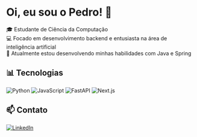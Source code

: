 # Oi, eu sou o Pedro! 👋

🎓 Estudante de Ciência da Computação  
💻 Focado em desenvolvimento backend e entusiasta na área de inteligência artificial  
🚀 Atualmente estou desenvolvendo minhas habilidades com Java e Spring  

## 📊 Tecnologias
![Python](https://img.shields.io/badge/-Python-333?style=flat&logo=python)
![JavaScript](https://img.shields.io/badge/-JavaScript-333?style=flat&logo=javascript)
![FastAPI](https://img.shields.io/badge/-FastAPI-333?style=flat&logo=fastapi)
![Next.js](https://img.shields.io/badge/-Next.js-333?style=flat&logo=next.js)

## 📫 Contato
[![LinkedIn](https://img.shields.io/badge/-LinkedIn-0077B5?style=flat&logo=linkedin)](https://www.linkedin.com/in/pdrohenriquerocha/)
